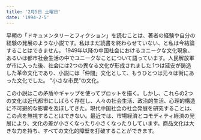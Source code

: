 ```yaml
---
title: '2月5日 土曜日'
date: '1994-2-5'
---
```

早朝の「ドキュメンタリーとフィクション」を読むことは、著者の経験や自分の経験の発展のような小説です。私はまだ読書を終わらせていない、と私は今結論することはできません。 1949年以降の中国社会におけるユニークな文化現象、あるいは都市社会生活の中でユニークなことについて語っています。人民解放軍が市に入った後、社会には2つの異なる文化が形成されました.1つは延安が鋳造した革命文化であり、小説には「仲間」文化として、もうひとつは元々は街にあった文化でした。 "小さな市民"の文化。

この小説はこの矛盾やギャップを使ってプロットを描く。しかし、これらの2つの文化は近代都市にしばらく存在し、人々の社会生活、政治的生活、心理的構造に不可避的な影響を及ぼしてきた。現代中国社会の社会発展を研究することは、この点を無視することはできない。最近では、市場経済とコモディティ経済の発展により、文化の差が小さくなったり小さくなったりしています。商品文化は大きな力を持ち、すべての文化的障壁を打破することができます。